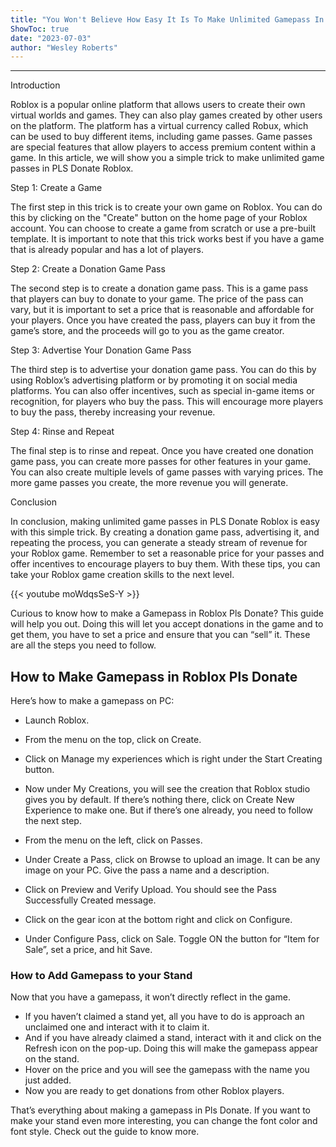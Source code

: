 ```yaml
---
title: "You Won't Believe How Easy It Is To Make Unlimited Gamepass In PLS Donate Roblox With This Simple Trick!"
ShowToc: true 
date: "2023-07-03"
author: "Wesley Roberts"
---
```

*****
Introduction

Roblox is a popular online platform that allows users to create their own virtual worlds and games. They can also play games created by other users on the platform. The platform has a virtual currency called Robux, which can be used to buy different items, including game passes. Game passes are special features that allow players to access premium content within a game. In this article, we will show you a simple trick to make unlimited game passes in PLS Donate Roblox.

Step 1: Create a Game

The first step in this trick is to create your own game on Roblox. You can do this by clicking on the "Create" button on the home page of your Roblox account. You can choose to create a game from scratch or use a pre-built template. It is important to note that this trick works best if you have a game that is already popular and has a lot of players.

Step 2: Create a Donation Game Pass

The second step is to create a donation game pass. This is a game pass that players can buy to donate to your game. The price of the pass can vary, but it is important to set a price that is reasonable and affordable for your players. Once you have created the pass, players can buy it from the game’s store, and the proceeds will go to you as the game creator.

Step 3: Advertise Your Donation Game Pass

The third step is to advertise your donation game pass. You can do this by using Roblox’s advertising platform or by promoting it on social media platforms. You can also offer incentives, such as special in-game items or recognition, for players who buy the pass. This will encourage more players to buy the pass, thereby increasing your revenue.

Step 4: Rinse and Repeat

The final step is to rinse and repeat. Once you have created one donation game pass, you can create more passes for other features in your game. You can also create multiple levels of game passes with varying prices. The more game passes you create, the more revenue you will generate.

Conclusion

In conclusion, making unlimited game passes in PLS Donate Roblox is easy with this simple trick. By creating a donation game pass, advertising it, and repeating the process, you can generate a steady stream of revenue for your Roblox game. Remember to set a reasonable price for your passes and offer incentives to encourage players to buy them. With these tips, you can take your Roblox game creation skills to the next level.

{{< youtube moWdqsSeS-Y >}} 



Curious to know how to make a Gamepass in Roblox Pls Donate? This guide will help you out. Doing this will let you accept donations in the game and to get them, you have to set a price and ensure that you can “sell” it. These are all the steps you need to follow.
 
## How to Make Gamepass in Roblox Pls Donate
 
Here’s how to make a gamepass on PC:
 
- Launch Roblox.
 - From the menu on the top, click on Create.

 

 
- Click on Manage my experiences which is right under the Start Creating button.
 - Now under My Creations, you will see the creation that Roblox studio gives you by default. If there’s nothing there, click on Create New Experience to make one. But if there’s one already, you need to follow the next step.

 
- From the menu on the left, click on Passes.

 
- Under Create a Pass, click on Browse to upload an image. It can be any image on your PC. Give the pass a name and a description.
 - Click on Preview and Verify Upload. You should see the Pass Successfully Created message.

 
- Click on the gear icon at the bottom right and click on Configure.

 
- Under Configure Pass, click on Sale. Toggle ON the button for “Item for Sale”, set a price, and hit Save.

 
### How to Add Gamepass to your Stand
 
Now that you have a gamepass, it won’t directly reflect in the game.
 
- If you haven’t claimed a stand yet, all you have to do is approach an unclaimed one and interact with it to claim it.
 - And if you have already claimed a stand, interact with it and click on the Refresh icon on the pop-up. Doing this will make the gamepass appear on the stand.
 - Hover on the price and you will see the gamepass with the name you just added.
 - Now you are ready to get donations from other Roblox players.

 
That’s everything about making a gamepass in Pls Donate. If you want to make your stand even more interesting, you can change the font color and font style. Check out the guide to know more.




